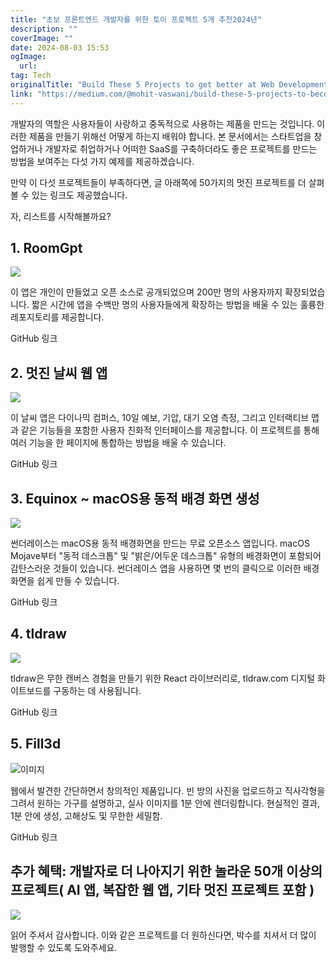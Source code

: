 ```yaml
---
title: "초보 프론트엔드 개발자를 위한 토이 프로젝트 5개 추천2024년"
description: ""
coverImage: ""
date: 2024-08-03 15:53
ogImage: 
  url: 
tag: Tech
originalTitle: "Build These 5 Projects to get better at Web Development"
link: "https://medium.com/@mohit-vaswani/build-these-5-projects-to-become-a-better-developer-7d60837344b0"
---
```




개발자의 역할은 사용자들이 사랑하고 중독적으로 사용하는 제품을 만드는 것입니다. 이러한 제품을 만들기 위해선 어떻게 하는지 배워야 합니다. 본 문서에서는 스타트업을 창업하거나 개발자로 취업하거나 어떠한 SaaS를 구축하더라도 좋은 프로젝트를 만드는 방법을 보여주는 다섯 가지 예제를 제공하겠습니다.

만약 이 다섯 프로젝트들이 부족하다면, 글 아래쪽에 50가지의 멋진 프로젝트를 더 살펴볼 수 있는 링크도 제공했습니다.

자, 리스트를 시작해볼까요?

## 1. RoomGpt

<div class="content-ad"></div>

<img src="/assets/img/BuildThese5ProjectstogetbetteratWebDevelopment_0.png" />

이 앱은 개인이 만들었고 오픈 소스로 공개되었으며 200만 명의 사용자까지 확장되었습니다. 짧은 시간에 앱을 수백만 명의 사용자들에게 확장하는 방법을 배울 수 있는 훌륭한 레포지토리를 제공합니다.

GitHub 링크

## 2. 멋진 날씨 웹 앱

<div class="content-ad"></div>

<img src="/assets/img/BuildThese5ProjectstogetbetteratWebDevelopment_1.png" />

이 날씨 앱은 다이나믹 컴퍼스, 10일 예보, 기압, 대기 오염 측정, 그리고 인터랙티브 맵과 같은 기능들을 포함한 사용자 친화적 인터페이스를 제공합니다. 이 프로젝트를 통해 여러 기능을 한 페이지에 통합하는 방법을 배울 수 있습니다.

GitHub 링크

## 3. Equinox ~ macOS용 동적 배경 화면 생성

<div class="content-ad"></div>

<img src="/assets/img/BuildThese5ProjectstogetbetteratWebDevelopment_2.png" />

썬더레이스는 macOS용 동적 배경화면을 만드는 무료 오픈소스 앱입니다. macOS Mojave부터 "동적 데스크톱" 및 "밝은/어두운 데스크톱" 유형의 배경화면이 포함되어 감탄스러운 것들이 있습니다. 썬더레이스 앱을 사용하면 몇 번의 클릭으로 이러한 배경화면을 쉽게 만들 수 있습니다.

GitHub 링크

## 4. tldraw

<div class="content-ad"></div>

<img src="/assets/img/BuildThese5ProjectstogetbetteratWebDevelopment_3.png" />

tldraw은 무한 캔버스 경험을 만들기 위한 React 라이브러리로, tldraw.com 디지털 화이트보드를 구동하는 데 사용됩니다.

GitHub 링크

## 5. Fill3d

<div class="content-ad"></div>

![이미지](/assets/img/BuildThese5ProjectstogetbetteratWebDevelopment_4.png)

웹에서 발견한 간단하면서 창의적인 제품입니다. 빈 방의 사진을 업로드하고 직사각형을 그려서 원하는 가구를 설명하고, 실사 이미지를 1분 안에 렌더링합니다. 현실적인 결과, 1분 안에 생성, 고해상도 및 무한한 세밀함.

GitHub 링크

## 추가 혜택: 개발자로 더 나아지기 위한 놀라운 50개 이상의 프로젝트( AI 앱, 복잡한 웹 앱, 기타 멋진 프로젝트 포함 )

<div class="content-ad"></div>

<img src="/assets/img/BuildThese5ProjectstogetbetteratWebDevelopment_5.png" />

읽어 주셔서 감사합니다. 이와 같은 프로젝트를 더 원하신다면, 박수를 치셔서 더 많이 발행할 수 있도록 도와주세요.
